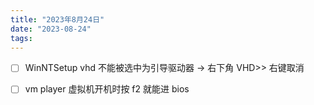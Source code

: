 ```yaml
---
title: "2023年8月24日"
date: "2023-08-24"
tags:
---
```


- [ ] WinNTSetup vhd 不能被选中为引导驱动器 -> 右下角 VHD>> 右键取消

- [ ] vm player 虚拟机开机时按 f2 就能进 bios
